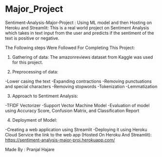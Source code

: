 # Major_Project

Sentiment-Analysis-Major-Project : Using ML model and then Hosting on Heroku and Streamlit:
This is a real world project on Sentiment Analysis which takes in text input from the user and predicts if the sentiment of the text is positive or negative.

The Following steps Were Followed For Completing This Project:

1. Gathering of data: The amazonreviews dataset from Kaggle was used for this project.

2. Preprocessing of data:

-Lower casing the text
-Expanding contractions
-Removing punctuations and special characters
-Removing stopwords
-Tokenization
-Lemmatization

3. Approach to Sentiment Analysis:

-TFIDF Vectorizer
-Support Vector Machine Model
-Evaluation of model using Accuracy Score, Confusion Matrix, and Classification Report

4. Deployment of Model:

-Creating a web application using Streamlit
-Deploying it using Heroku Cloud Service
the link to the web app (Hosted On Heroku And Streamlit): https://sentiment-analysis-major-proj.herokuapp.com/

Made By : Pranjal Hajare
